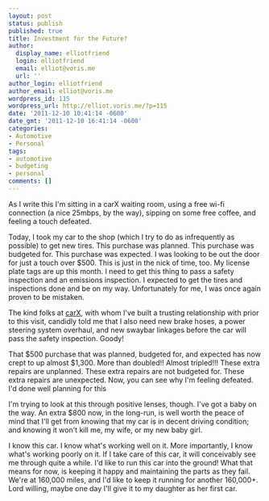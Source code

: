 ```yaml
---
layout: post
status: publish
published: true
title: Investment for the Future?
author:
  display_name: elliotfriend
  login: elliotfriend
  email: elliot@voris.me
  url: ''
author_login: elliotfriend
author_email: elliot@voris.me
wordpress_id: 115
wordpress_url: http://elliot.voris.me/?p=115
date: '2011-12-10 10:41:14 -0600'
date_gmt: '2011-12-10 16:41:14 -0600'
categories:
- Automotive
- Personal
tags:
- automotive
- budgeting
- personal
comments: []
---
```

<p>As I write this I'm sitting in a carX waiting room, using a free wi-fi connection (a nice 25mbps, by the way), sipping on some free coffee, and feeling a touch defeated.</p>
<p>Today, I took my car to the shop (which I try to do as infrequently as possible) to get new tires. This purchase was planned. This purchase was budgeted for. This purchase was expected. I was looking to be out the door for just a touch over $500. This is just in the nick of time, too. My license plate tags are up this month. I need to get this thing to pass a safety inspection and an emissions inspection. I expected to get the tires and inspections done and be on my way. Unfortunately for me, I was once again proven to be mistaken.</p>
<p>The kind folks at <a class="vt-p" href="http://www.carx.com" target="_blank">carX</a>, with whom I've built a trusting relationship with prior to this visit, candidly told me that I also need new brake hoses, a power steering system overhaul, and new swaybar linkages before the car will pass the safety inspection. Goody!</p>
<p>That $500 purchase that was planned, budgeted for, and expected has now crept to up almost $1,300. More than doubled!! Almost tripled!!! These extra repairs are unplanned. These extra repairs are not budgeted for. These extra repairs are unexpected. Now, you can see why I'm feeling defeated. I'd done well planning for this</p>
<p>I'm trying to look at this through positive lenses, though. I've got a baby on the way. An extra $800 now, in the long-run, is well worth the peace of mind that I'll get from knowing that my car is in decent driving condition; and knowing it won't kill me, my wife, or my new baby girl.</p>
<p>I know this car. I know what's&nbsp;working well on it. More importantly, I know what's working poorly on it. If I take care of this car, it will conceivably see me through quite a while. I'd like to run this car into the ground! What that means for now, is keeping it happy and maintaining the parts as they fail. We're at 160,000 miles, and I'd like to keep it running for another 160,000+. Lord willing, maybe one day I'll give it to my daughter as her first car.</p>

